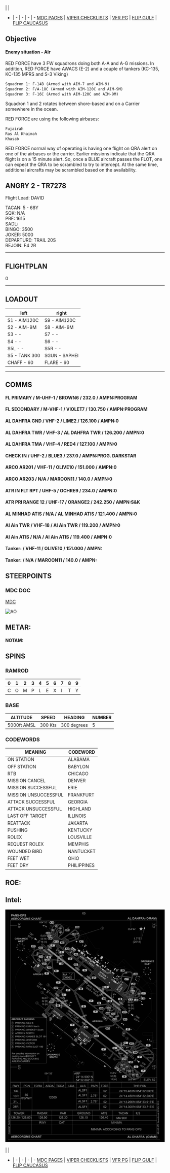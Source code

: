  |  | 
- | - | - | - | -
[MDC PAGES](/MDCPAGES.MD) | [VIPER CHECKLISTS](/F16START.MD) | [VFR PG](/VFR_OMAM.MD) | [FLIP GULF](https://www.dropbox.com/s/sp91zf63rx0esao/FLIP_GULFR2_EC1.pdf?dl=0) | [FLIP CAUCASUS](https://www.dropbox.com/s/ppiqy9ba7i8h8op/FLIP_CAUR_EC1.pdf?dl=0)

## Objective
#### Enemy situation - Air

RED FORCE have 3 FW squadrons doing both A-A and A-G missions. In addition, RED FORCE have AWACS (E-2) and a couple of tankers (KC-135, KC-135 MPRS and S-3 Viking)

    Squadron 1: F-14B (Armed with AIM-7 and AIM-9)
    Squadron 2: F/A-18C (Armed with AIM-120C and AIM-9M)
    Squadron 3: F-16C (Armed with AIM-120C and AIM-9M)

Squadron 1 and 2 rotates between shore-based and on a Carrier somewhere in the ocean.

RED FORCE are using the following airbases:

    Fujairah
    Ras Al Khaimah
    Khasab

RED FORCE normal way of operating is having one flight on QRA alert on one of the airbases or the carrier. Earlier missions indicate that the QRA flight is on a 15 minute alert.
So, once a BLUE aircraft passes the FLOT, one can expect the QRA to be scrambled to try to intercept. At the same time, additional aircrafts may be scrambled based on the availability.

## ANGRY 2 - TR7278
Flight Lead: DAVID  


TACAN: 5 - 68Y  
SQK: N/A  
PRF: 1615  
SADL:   
BINGO: 3500  
JOKER: 5000  
DEPARTURE: TRAIL 20S  
REJOIN: F4 2R  

---
## FLIGHTPLAN
0

---
## LOADOUT

left | right
----- | -----
S1 - AIM120C | S9 - AIM120C
S2 - AIM-9M | S8 - AIM-9M
S3 - - | S7 - -
S4 - - | S6 - -
S5L - - | S5R - -
S5 - TANK 300 | SGUN - SAPHEI
CHAFF - 60 | FLARE - 60

---

## COMMS

#### FL PRIMARY / M-UHF-1 / BROWN6 / 232.0 / AMPN:PROGRAM
#### FL SECONDARY / M-VHF-1 / VIOLET7 / 130.750 / AMPN:PROGRAM
#### AL DAHFRA GND / VHF-2 / LIME2 / 126.100 / AMPN:0
#### AL DAHFRA TWR / VHF-3 / AL DAHFRA TWR / 126.200 / AMPN:0
#### AL DAHFRA TMA / VHF-4 / RED4 / 127.100 / AMPN:0
#### CHECK IN / UHF-2 / BLUE3 / 237.0 / AMPN:PROG. DARKSTAR
#### ARCO AR201 / VHF-11 / OLIVE10 / 151.000 / AMPN:0
#### ARCO AR203 / N/A / MAROON11 / 140.0 / AMPN:0
#### ATR IN FLT RPT / UHF-5 / OCHRE9 / 234.0 / AMPN:0
#### ATR PRI RANGE 12 / UHF-17 / ORANGE2 / 242.250 / AMPN:S&K
#### AL MINHAD ATIS / N/A / AL MINHAD ATIS / 121.400 / AMPN:0
#### Al Ain TWR / VHF-18 / Al Ain TWR / 119.200 / AMPN:0
#### Al Ain ATIS / N/A / Al Ain ATIS / 119.400 / AMPN:0
#### Tanker: / VHF-11 / OLIVE10 / 151.000 / AMPN:
#### Tanker: / N/A / MAROON11 / 140.0 / AMPN:


## STEERPOINTS

### MDC DOC
[MDC](/XXX.pdf)

![AO](--E10.PNG)

## METAR: 

#### NOTAM: 

## SPINS

### RAMROD

| 0 | 1 | 2 | 3 | 4 | 5 | 6 | 7 | 8 | 9 |
| - | - | - | - | - | - | - | - | - | - |
| C | O | M | P | L | E | X | I | T | Y |

### BASE

| ALTITUDE | SPEED | HEADING | NUMBER| 
| -------- | ----- | ------- | ----- | 
| 5000ft AMSL | 300 Kts | 300 degrees | 5 |

### CODEWORDS

| MEANING | CODEWORD | 
| ------- | -------- | 
| ON STATION | ALABAMA | 
| OFF STATION | BABYLON |
| RTB | CHICAGO |
| MISSION CANCEL | DENVER |
| MISSION SUCCESSFUL| ERIE |
| MISSION UNSUCCESSFUL| FRANKFURT |
| ATTACK SUCCESSFUL | GEORGIA |
| ATTACK UNSUCCESSFUL | HIGHLAND |
| LAST OFF TARGET| ILLINOIS |
| REATTACK | JAKARTA |
| PUSHING | KENTUCKY |
| ROLEX | LOUSVILLE |
| REQUEST ROLEX| MEMPHIS|
| WOUNDED BIRD | NANTUCKET |
| FEET WET | OHIO |
| FEET DRY | PHILIPPINES |


## ROE:


## Intel:



![GND](/FLIPS/OMAM_GND_NOV6.png)  

 |  | 
- | - | - | - | -
[MDC PAGES](/MDCPAGES.MD) | [VIPER CHECKLISTS](/F16START.MD) | [VFR PG](/VFR_OMAM.MD) | [FLIP GULF](https://www.dropbox.com/s/sp91zf63rx0esao/FLIP_GULFR2_EC1.pdf?dl=0) | [FLIP CAUCASUS](https://www.dropbox.com/s/ppiqy9ba7i8h8op/FLIP_CAUR_EC1.pdf?dl=0)

